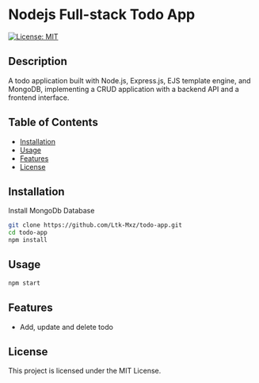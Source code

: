 # Nodejs Full-stack Todo App

[![License: MIT](https://img.shields.io/badge/License-MIT-yellow.svg)](https://opensource.org/licenses/MIT)

## Description

A todo application built with Node.js, Express.js, EJS template engine, and MongoDB, implementing a CRUD application with a backend API and a frontend interface.

## Table of Contents

- [Installation](#installation)
- [Usage](#usage)
- [Features](#features)
- [License](#license)

## Installation

Install MongoDb Database

```bash
git clone https://github.com/Ltk-Mxz/todo-app.git
cd todo-app
npm install
```

## Usage

```bash
npm start
```

## Features

- Add, update and delete todo

## License

This project is licensed under the MIT License.
